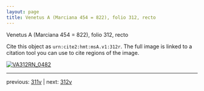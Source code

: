```yaml
---
layout: page
title: Venetus A (Marciana 454 = 822), folio 312, recto
---
```


Venetus A (Marciana 454 = 822), folio 312, recto

Cite this object as `urn:cite2:hmt:msA.v1:312r`.  The full image is linked to a citation tool you can use to cite regions of the image.

[![VA312RN_0482](http://www.homermultitext.org/iipsrv?IIIF=/project/homer/pyramidal/deepzoom/hmt/vaimg/2017a/VA312RN_0482.tif/full/800,/0/default.jpg)](http://www.homermultitext.org/ict2/?urn=urn:cite2:hmt:vaimg.2017a:VA312RN_0482) 

---

previous:  [311v](../311v/) | next: [312v](../312v/)